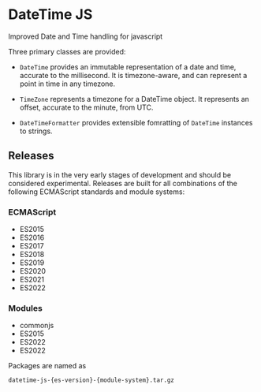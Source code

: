 # DateTime JS
Improved Date and Time handling for javascript

Three primary classes are provided:

- `DateTime` provides an immutable representation of a date and time, accurate to the millisecond. It is timezone-aware, and can represent a point in time in any timezone.

- `TimeZone` represents a timezone for a DateTime object. It represents an offset, accurate to the minute, from UTC.

- `DateTimeFormatter` provides extensible fomratting of `DateTime` instances to strings.

## Releases

This library is in the very early stages of development and should be considered experimental. Releases are built for all combinations of the following ECMAScript standards and module systems:

### ECMAScript
- ES2015
- ES2016
- ES2017
- ES2018
- ES2019
- ES2020
- ES2021
- ES2022

### Modules
- commonjs
- ES2015
- ES2022
- ES2022

Packages are named as

    datetime-js-{es-version}-{module-system}.tar.gz
